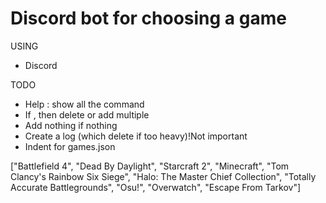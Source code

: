 # Discord bot for choosing a game

USING
- Discord

TODO
- Help : show all the command
- If , then delete or add multiple
- Add nothing if nothing
- Create a log (which delete if too heavy)!Not important
- Indent for games.json

["Battlefield 4", "Dead By Daylight", "Starcraft 2", "Minecraft", "Tom Clancy's Rainbow Six Siege", "Halo: The Master Chief Collection", "Totally Accurate Battlegrounds", "Osu!", "Overwatch", "Escape From Tarkov"]
